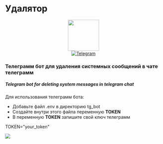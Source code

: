 <h1>
  Удалятор
</h1>
<div id="header" align="center">
  <img src="https://media.giphy.com/media/M9gbBd9nbDrOTu1Mqx/giphy.gif" width="100"/>
  <div id="badges">
  <a href="https://t.me/TBWTK">
    <img src="https://img.shields.io/badge/Telegram-33A8E3" alt="Telegram"/>
  </a>
</div>
</div>



<h3>
  Телеграмм бот для удаления системных сообщений в чате телеграмм
 </h3>
<h5>
    Telegram bot for deleting system messages in telegram chat
</h5>

<p>
    Для использования телеграмм бота:
</p>
<ul>
    <li>Добавьте файл .env в директорию tg_bot</li>
    <li>Создайте внутри этого файла переменную <b>TOKEN</b></li>
    <li>В переменную <b>TOKEN</b> запишите свой ключ телеграмм</li>
</ul>

<p>
    TOKEN="your_token"
</p>

![](https://komarev.com/ghpvc/?username=your-TBWTK)
